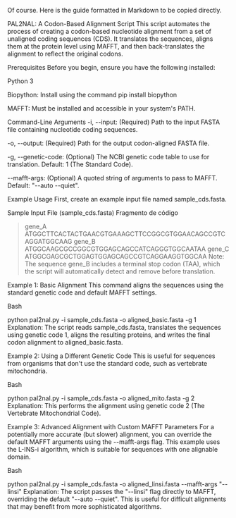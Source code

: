 Of course. Here is the guide formatted in Markdown to be copied directly.

PAL2NAL: A Codon-Based Alignment Script
This script automates the process of creating a codon-based nucleotide alignment from a set of unaligned coding sequences (CDS). It translates the sequences, aligns them at the protein level using MAFFT, and then back-translates the alignment to reflect the original codons.

Prerequisites
Before you begin, ensure you have the following installed:

Python 3

Biopython: Install using the command pip install biopython

MAFFT: Must be installed and accessible in your system's PATH.

Command-Line Arguments
-i, --input: (Required) Path to the input FASTA file containing nucleotide coding sequences.

-o, --output: (Required) Path for the output codon-aligned FASTA file.

-g, --genetic-code: (Optional) The NCBI genetic code table to use for translation. Default: 1 (The Standard Code).

--mafft-args: (Optional) A quoted string of arguments to pass to MAFFT. Default: "--auto --quiet".

Example Usage
First, create an example input file named sample_cds.fasta.

Sample Input File (sample_cds.fasta)
Fragmento de código

>gene_A
ATGGCTTCACTACTGAACGTGAAAGCTTCCGGCGTGGAACAGCCGTCAGGATGGCAAG
>gene_B
ATGGCAAGCGCCGGCGTGGAGCAGCCATCAGGGTGGCAATAA
>gene_C
ATGGCGAGCGCTGGAGTGGAGCAGCCGTCAGGAAGGTGGCAA
Note: The sequence gene_B includes a terminal stop codon (TAA), which the script will automatically detect and remove before translation.

Example 1: Basic Alignment
This command aligns the sequences using the standard genetic code and default MAFFT settings.

Bash

python pal2nal.py -i sample_cds.fasta -o aligned_basic.fasta -g 1
Explanation: The script reads sample_cds.fasta, translates the sequences using genetic code 1, aligns the resulting proteins, and writes the final codon alignment to aligned_basic.fasta.

Example 2: Using a Different Genetic Code
This is useful for sequences from organisms that don't use the standard code, such as vertebrate mitochondria.

Bash

python pal2nal.py -i sample_cds.fasta -o aligned_mito.fasta -g 2
Explanation: This performs the alignment using genetic code 2 (The Vertebrate Mitochondrial Code).

Example 3: Advanced Alignment with Custom MAFFT Parameters
For a potentially more accurate (but slower) alignment, you can override the default MAFFT arguments using the --mafft-args flag. This example uses the L-INS-i algorithm, which is suitable for sequences with one alignable domain.

Bash

python pal2nal.py -i sample_cds.fasta -o aligned_linsi.fasta --mafft-args "--linsi"
Explanation: The script passes the "--linsi" flag directly to MAFFT, overriding the default "--auto --quiet". This is useful for difficult alignments that may benefit from more sophisticated algorithms.
